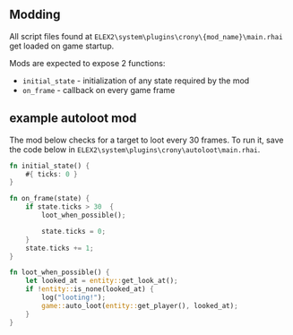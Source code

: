 ## Modding
All script files found at `ELEX2\system\plugins\crony\{mod_name}\main.rhai` get loaded on game startup.

Mods are expected to expose 2 functions:
- `initial_state` - initialization of any state required by the mod
- `on_frame` - callback on every game frame

## example autoloot mod
The mod below checks for a target to loot every 30 frames.
To run it, save the code below in `ELEX2\system\plugins\crony\autoloot\main.rhai`.

```rs
fn initial_state() {
    #{ ticks: 0 }
}

fn on_frame(state) {
    if state.ticks > 30  {
        loot_when_possible();

        state.ticks = 0;
    }
    state.ticks += 1;
}

fn loot_when_possible() {
    let looked_at = entity::get_look_at();
    if !entity::is_none(looked_at) {
        log("looting!");
        game::auto_loot(entity::get_player(), looked_at);
    }
}
```
